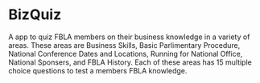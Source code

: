 # BizQuiz
A app to quiz FBLA members on their business knowledge in a variety of areas.
These areas are Business Skills, Basic Parlimentary Procedure, National Conference Dates and Locations, 
Running for National Office, National Sponsers, and FBLA History. Each of these areas has 15 multiple choice questions to test a members FBLA knowledge.
